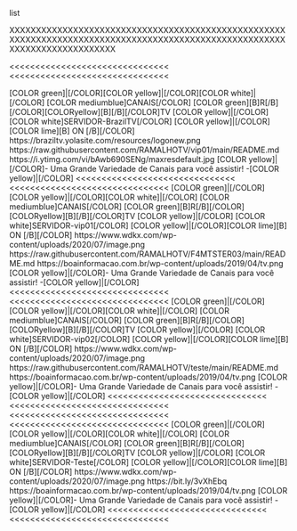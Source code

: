 <?xml version="1.0" encoding="utf-8"?>
<layoutype>list</layoutype>
 
 
XXXXXXXXXXXXXXXXXXXXXXXXXXXXXXXXXXXXXXXXXXXXXXXXXXXXXXXXXXXXXXXXXXXXXXXXXXXXXXXXXXXXXXXXXXXXXXXXXXXXXXXXXXXXXXXXXXXXXXXXXXXX





<<<<<<<<<<<<<<<<<<<<<<<<<<<<<<<
<<<<<<<<<<<<<<<<<<<<<<<<<<<<<<<
 
<channels>
<channel>
<name>[COLOR green]|[/COLOR][COLOR yellow]|[/COLOR][COLOR white]|[/COLOR] [COLOR mediumblue]CANAIS[/COLOR] [COLOR green][B]R[/B][/COLOR][COLORyellow][B][/B][/COLOR]TV [COLOR yellow]|[/COLOR] [COLOR white]SERVIDOR-BrazilTV[/COLOR] [COLOR yellow]|[/COLOR][COLOR lime][B] ON [/B][/COLOR]</name>
<thumbnail>https://braziltv.yolasite.com/resources/logonew.png</thumbnail>
<externallink>https://raw.githubusercontent.com/RAMALHOTV/vip01/main/README.md</externallink>
<fanart>https://i.ytimg.com/vi/bAwb690SENg/maxresdefault.jpg</fanart>
<info>[COLOR yellow]|[/COLOR]- Uma Grande Variedade de Canais para você assistir! -[COLOR yellow]|[/COLOR]</info>
</channel>
</channels>
<<<<<<<<<<<<<<<<<<<<<<<<<<<<<<<
<<<<<<<<<<<<<<<<<<<<<<<<<<<<<<<
<channels>
<channel>
<name>[COLOR green]|[/COLOR][COLOR yellow]|[/COLOR][COLOR white]|[/COLOR] [COLOR mediumblue]CANAIS[/COLOR] [COLOR green][B]R[/B][/COLOR][COLORyellow][B][/B][/COLOR]TV [COLOR yellow]|[/COLOR] [COLOR white]SERVIDOR-vip01[/COLOR] [COLOR yellow]|[/COLOR][COLOR lime][B] ON [/B][/COLOR]</name>
<thumbnail>https://www.wdkx.com/wp-content/uploads/2020/07/image.png</thumbnail>
<externallink>https://raw.githubusercontent.com/RAMALHOTV/F4MTSTER03/main/README.md</externallink>
<fanart>https://boainformacao.com.br/wp-content/uploads/2019/04/tv.png</fanart>
<info>[COLOR yellow]|[/COLOR]- Uma Grande Variedade de Canais para você assistir! -[COLOR yellow]|[/COLOR]</info>
</channel>
</channels>
<<<<<<<<<<<<<<<<<<<<<<<<<<<<<<<
<<<<<<<<<<<<<<<<<<<<<<<<<<<<<<<
<channels>
<channel>
<name>[COLOR green]|[/COLOR][COLOR yellow]|[/COLOR][COLOR white]|[/COLOR] [COLOR mediumblue]CANAIS[/COLOR] [COLOR green][B]R[/B][/COLOR][COLORyellow][B][/B][/COLOR]TV [COLOR yellow]|[/COLOR] [COLOR white]SERVIDOR-vip02[/COLOR] [COLOR yellow]|[/COLOR][COLOR lime][B] ON [/B][/COLOR]</name>
<thumbnail>https://www.wdkx.com/wp-content/uploads/2020/07/image.png</thumbnail>
<externallink>https://raw.githubusercontent.com/RAMALHOTV/teste/main/README.md</externallink>
<fanart>https://boainformacao.com.br/wp-content/uploads/2019/04/tv.png</fanart>
<info>[COLOR yellow]|[/COLOR]- Uma Grande Variedade de Canais para você assistir! -[COLOR yellow]|[/COLOR]</info>
</channel>
</channels>
<<<<<<<<<<<<<<<<<<<<<<<<<<<<<<<
<<<<<<<<<<<<<<<<<<<<<<<<<<<<<<<
<<<<<<<<<<<<<<<<<<<<<<<<<<<<<<<
<<<<<<<<<<<<<<<<<<<<<<<<<<<<<<<
<channels>
<channel>
<name>[COLOR green]|[/COLOR][COLOR yellow]|[/COLOR][COLOR white]|[/COLOR] [COLOR mediumblue]CANAIS[/COLOR] [COLOR green][B]R[/B][/COLOR][COLORyellow][B][/B][/COLOR]TV [COLOR yellow]|[/COLOR] [COLOR white]SERVIDOR-Teste[/COLOR] [COLOR yellow]|[/COLOR][COLOR lime][B] ON [/B][/COLOR]</name>
<thumbnail>https://www.wdkx.com/wp-content/uploads/2020/07/image.png</thumbnail>
<externallink>https://bit.ly/3vXhEbq</externallink>
<fanart>https://boainformacao.com.br/wp-content/uploads/2019/04/tv.png</fanart>
<info>[COLOR yellow]|[/COLOR]- Uma Grande Variedade de Canais para você assistir! -[COLOR yellow]|[/COLOR]</info>
</channel>
</channels>
<<<<<<<<<<<<<<<<<<<<<<<<<<<<<<<
<<<<<<<<<<<<<<<<<<<<<<<<<<<<<<<
